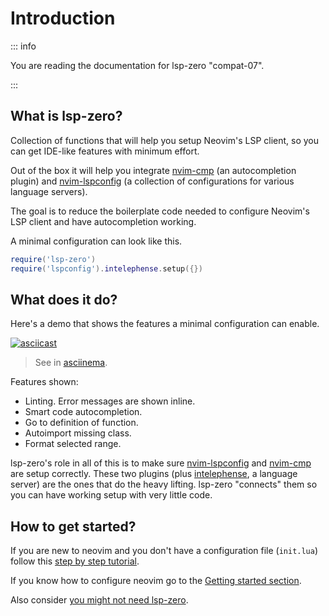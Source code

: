 # Introduction

::: info 

You are reading the documentation for lsp-zero "compat-07".

:::

## What is lsp-zero?

Collection of functions that will help you setup Neovim's LSP client, so you can get IDE-like features with minimum effort.

Out of the box it will help you integrate [nvim-cmp](https://github.com/hrsh7th/nvim-cmp) (an autocompletion plugin) and [nvim-lspconfig](https://github.com/neovim/nvim-lspconfig) (a collection of configurations for various language servers).

The goal is to reduce the boilerplate code needed to configure Neovim's LSP client and have autocompletion working.

A minimal configuration can look like this.

```lua
require('lsp-zero')
require('lspconfig').intelephense.setup({})
```

## What does it do?

Here's a demo that shows the features a minimal configuration can enable.

[![asciicast](https://asciinema.org/a/636643.png)](https://asciinema.org/a/636643)

> See in [asciinema](https://asciinema.org/a/636643).

Features shown:

* Linting. Error messages are shown inline. 
* Smart code autocompletion.
* Go to definition of function.
* Autoimport missing class.
* Format selected range.

lsp-zero's role in all of this is to make sure [nvim-lspconfig](https://github.com/hrsh7th/nvim-cmp) and [nvim-cmp](https://github.com/hrsh7th/nvim-cmp) are setup correctly. These two plugins (plus [intelephense](https://intelephense.com/), a language server) are the ones that do the heavy lifting. lsp-zero "connects" them so you can have working setup with very little code.

## How to get started?

If you are new to neovim and you don't have a configuration file (`init.lua`) follow this [step by step tutorial](/tutorial).

If you know how to configure neovim go to the [Getting started section](/getting-started).

Also consider <a href="/v3.x/blog/you-might-not-need-lsp-zero.html" target="_self">you might not need lsp-zero</a>.

